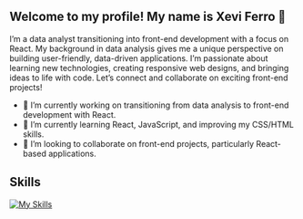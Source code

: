 ## Welcome to my profile! My name is Xevi Ferro  👋

I’m a data analyst transitioning into front-end development with a focus on React. My background in data analysis gives me a unique perspective on building user-friendly, data-driven applications. I’m passionate about learning new technologies, creating responsive web designs, and bringing ideas to life with code. Let’s connect and collaborate on exciting front-end projects!

- 🔭 I’m currently working on transitioning from data analysis to front-end development with React. 
- 🌱  I’m currently learning React, JavaScript, and improving my CSS/HTML skills.
- 👯  I’m looking to collaborate on front-end projects, particularly React-based applications.

## Skills


[![My Skills](https://skillicons.dev/icons?i=js,html,css,react,mysql)](https://skillicons.dev)
